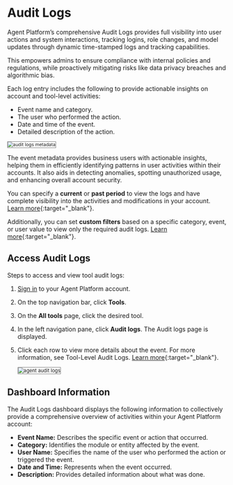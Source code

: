 # Audit Logs

Agent Platform’s comprehensive Audit Logs provides full visibility into user actions and system interactions, tracking logins, role changes, and model updates through dynamic time-stamped logs and tracking capabilities.

This empowers admins to ensure compliance with internal policies and regulations, while proactively mitigating risks like data privacy breaches and algorithmic bias.

Each log entry includes the following to provide actionable insights on account and tool-level activities:

- Event name and category.
- The user who performed the action.
- Date and time of the event.
- Detailed description of the action.

<img src="../images/agent_audit_log_details.png" alt="audit logs metadata" title="audit logs metadata" style="border: 1px solid gray; zoom:75%;">

The event metadata provides business users with actionable insights, helping them in efficiently identifying patterns in user activities within their accounts. It also aids in detecting anomalies, spotting unauthorized usage, and enhancing overall account security.

You can specify a **current** or **past period** to view the logs and have complete visibility into the activities and modifications in your account. [Learn more](./audit-logs.md#steps-to-set-time-range-for-audit-logs){:target="_blank"}.

Additionally, you can set **custom filters** based on a specific category, event, or user value to view only the required audit logs. [Learn more](./audit-logs.md#steps-to-add-a-custom-filter){:target="_blank"}.

## Access Audit Logs

Steps to access and view tool audit logs:

1. [Sign in](https://galeadmin-kore.github.io/docs/gale/getting-started/sign-up-sign-in/#sign-in-to-gale) to your Agent Platform account.
2. On the top navigation bar, click **Tools**.
3. On the **All tools** page, click the desired tool.
4. In the left navigation pane, click **Audit logs**. The Audit logs page is displayed. 
5. Click each row to view more details about the event. For more information, see Tool-Level Audit Logs. [Learn more](../settings/monitoring/audit-logs.md){:target="_blank"}.

    <img src="../images/agent_audit_log.png" alt="agent audit logs" title="agent audit logs" style="border: 1px solid gray; zoom:80%;">

## Dashboard Information

The Audit Logs dashboard displays the following information to collectively provide a comprehensive overview of activities within your Agent Platform account:

* **Event Name:** Describes the specific event or action that occurred.
* **Category:** Identifies the module or entity affected by the event.
* **User Name:** Specifies the name of the user who performed the action or triggered the event.
* **Date and Time:** Represents when the event occurred.
* **Description:** Provides detailed information about what was done.  


